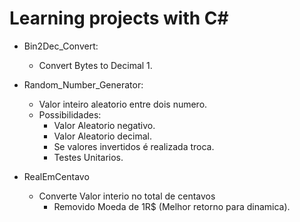 # Learning projects with C#
- Bin2Dec_Convert:
  - Convert Bytes to Decimal 1.
  
- Random_Number_Generator:
  - Valor inteiro aleatorio entre dois numero.
  - Possibilidades:
      - Valor Aleatorio negativo.
      - Valor Aleatorio decimal.
      - Se valores invertidos é realizada troca.
      - Testes Unitarios.
- RealEmCentavo
  - Converte Valor interio no total de centavos
    - Removido Moeda de 1R$ (Melhor retorno para dinamica).
